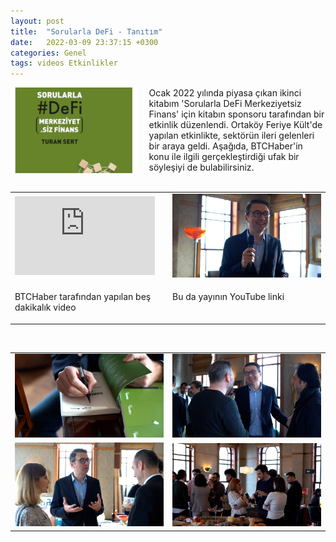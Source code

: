 ```yaml
---
layout: post
title:  "Sorularla DeFi - Tanıtım"
date:   2022-03-09 23:37:15 +0300
categories: Genel
tags: videos Etkinlikler
---
```


<img align="left" src="/assets/Sorularla_DeFi_kapak_kesit.jpg" style="width:40%; padding-right:20px"> Ocak 2022 yılında piyasa çıkan ikinci kitabım 'Sorularla DeFi Merkeziyetsiz Finans' için kitabın sponsoru tarafından bir etkinlik düzenlendi. Ortaköy Feriye Kült'de yapılan etkinlikte, sektörün ileri gelenleri bir araya geldi. Aşağıda, BTCHaber'in konu ile ilgili gerçekleştirdiği ufak bir söyleşiyi de bulabilirsiniz.   
&nbsp;

<table><tr>
<td style="width:50%">
<iframe width="224" height="126" src="https://www.youtube.com/embed/vIn76AKiuz8" frameborder="0" allowfullscreen></iframe></td>
</td>
<td style="width:50%">
<img src="/assets/Sorularla_DeFi_tanitim_photo_001.jpg"></tr>
<tr><td style="width:50%; vertical-align:top">
<p>
BTCHaber tarafından yapılan beş dakikalık video  
</p></td>
<td style="width:50%; vertical-align:top">
<p>Bu da yayının YouTube linki</p>
</td>
</tr>
</table>

&nbsp;

<table>
<tr>
<td style>
<img src="/assets/Sorularla_DeFi_tanitim_photo_002.jpg">
</td>
<td style><img src="/assets/Sorularla_DeFi_tanitim_photo_01.jpg">
</td>
</tr>
<tr>
<td style>
<img src="/assets/Sorularla_DeFi_tanitim_photo_03.jpg">
</td>
<td style><img src="/assets/Sorularla_DeFi_tanitim_photo_11.jpg">
</td>
</tr>
</table>
